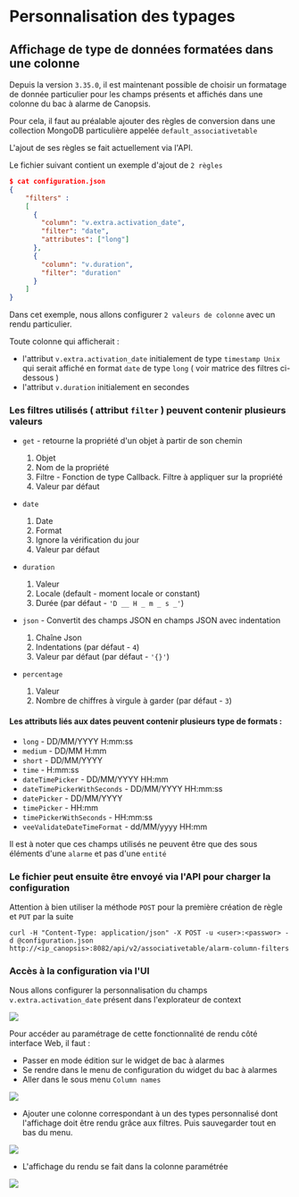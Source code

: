 # Personnalisation des typages

## Affichage de type de données formatées dans une colonne

Depuis la version `3.35.0`, il est maintenant possible de choisir un formatage de donnée particulier pour les champs présents et affichés dans une colonne du bac à alarme de Canopsis.

Pour cela, il faut au préalable ajouter des règles de conversion dans une collection MongoDB particulière appelée `default_associativetable`

L'ajout de ses règles se fait actuellement via l'API. 

Le fichier suivant contient un exemple d'ajout de `2 règles`

```json
$ cat configuration.json
{
    "filters" : 
    [
      {
        "column": "v.extra.activation_date",
        "filter": "date",
        "attributes": ["long"]
      },
      {
        "column": "v.duration",
        "filter": "duration"
      }
    ]
}
```

Dans cet exemple, nous allons configurer `2 valeurs de colonne` avec un rendu particulier.

Toute colonne qui afficherait :

* l'attribut `v.extra.activation_date` initialement de type `timestamp Unix` qui serait affiché en format `date` de type `long` ( voir matrice des filtres ci-dessous )
* l'attribut `v.duration` initialement en secondes

### Les filtres utilisés ( attribut `filter` ) peuvent contenir plusieurs valeurs

* `get` - retourne la propriété d'un objet à partir de son chemin
    1) Objet
    2) Nom de la propriété
    3) Filtre - Fonction de type Callback. Filtre à appliquer sur la propriété
    4) Valeur par défaut

* `date`
    1) Date
    2) Format
    3) Ignore la vérification du jour
    4) Valeur par défaut

* `duration`
    1) Valeur
    2) Locale (default - moment locale or constant)
    3) Durée (par défaut - `'D __ H _ m _ s _'`)

* `json` - Convertit des champs JSON en champs JSON avec indentation
    1) Chaîne Json
    2) Indentations (par défaut - `4`)
    3) Valeur par défaut (par défaut - `'{}'`)

* `percentage`
    1) Valeur
    2) Nombre de chiffres à virgule à garder (par défaut - `3`)

#### Les attributs liés aux dates peuvent contenir plusieurs type de formats : 

* `long` - DD/MM/YYYY H:mm:ss
* `medium` - DD/MM H:mm
* `short` - DD/MM/YYYY
* `time` - H:mm:ss
* `dateTimePicker`  -  DD/MM/YYYY HH:mm
* `dateTimePickerWithSeconds` - DD/MM/YYYY HH:mm:ss
* `datePicker` - DD/MM/YYYY
* `timePicker` - HH:mm
* `timePickerWithSeconds` - HH:mm:ss
* `veeValidateDateTimeFormat` - dd/MM/yyyy HH:mm



Il est à noter que ces champs utilisés ne peuvent être que des sous éléments d'une `alarme` et pas d'une `entité`



### Le fichier peut ensuite être envoyé via l'API pour charger la configuration

Attention à bien utiliser la méthode `POST` pour la première création de règle et `PUT` par la suite

```shell
curl -H "Content-Type: application/json" -X POST -u <user>:<passwor> -d @configuration.json http://<ip_canopsis>:8082/api/v2/associativetable/alarm-column-filters
```



### Accès à la configuration via l'UI

Nous allons configurer la personnalisation du champs `v.extra.activation_date` présent dans l'explorateur de context

![](img/alarm-list-setting-3.png)



Pour accéder au paramétrage de cette fonctionnalité de rendu côté interface Web, il faut :

* Passer en mode édition sur le widget de bac à alarmes
* Se rendre dans le menu de configuration du widget du bac à alarmes
* Aller dans le sous menu `Column names`

![](img/alarm-list-setting-1.png)

* Ajouter une colonne correspondant à un des types personnalisé dont l'affichage doit être rendu grâce aux filtres. Puis sauvegarder tout en bas du menu.

![](img/alarm-list-setting-2.png)

* L'affichage du rendu se fait dans la colonne paramétrée

![](img/alarm-list-setting-5.png)